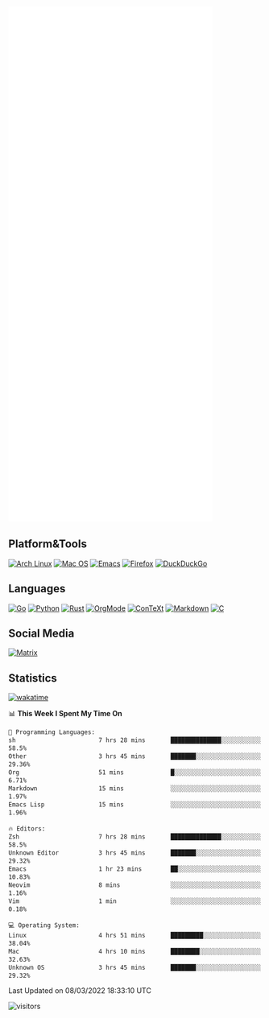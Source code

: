 ![Metrics](https://github.com/SteamedFish/SteamedFish/blob/master/github-metrics.svg)

## Platform&Tools

[![Arch Linux](https://img.shields.io/badge/ArchLinux-1793D1?logo=arch-linux&logoColor=fff&style=flat-square)](https://archlinux.org/)
[![Mac OS](https://img.shields.io/badge/MacOS-000000?style=flat-square&logo=macos&logoColor=F0F0F0)](https://www.apple.com/macos/)
[![Emacs](https://img.shields.io/badge/Emacs-%237F5AB6.svg?&style=flat-square&logo=gnu-emacs&logoColor=white)](https://www.gnu.org/software/emacs/)
[![Firefox](https://img.shields.io/badge/Firefox-FF7139?style=flat-square&logo=Firefox-Browser&logoColor=white)](https://firefox.com/)
[![DuckDuckGo](https://img.shields.io/badge/DuckDuckGo-DE5833?style=flat-square&logo=DuckDuckGo&logoColor=white)](https://duckduckgo.com/)

## Languages

[![Go](https://img.shields.io/badge/Golang-%2300ADD8.svg?style=flat-square&logo=go&logoColor=white)](https://golang.org/)
[![Python](https://img.shields.io/badge/Python-3670A0?style=flat-square&logo=python&logoColor=ffdd54)](https://www.python.org/)
[![Rust](https://img.shields.io/badge/Rust-%23000000.svg?style=flat-square&logo=rust&logoColor=white)](https://www.rust-lang.org/)
[![OrgMode](https://img.shields.io/badge/OrgMode-%23000000.svg?style=flat-square&logo=org&logoColor=white)](https://orgmode.org/)
[![ConTeXt](https://img.shields.io/badge/ConTeXt-%23008080.svg?style=flat-square&logo=latex&logoColor=white)](https://contextgarden.net/)
[![Markdown](https://img.shields.io/badge/MarkDown-%23000000.svg?style=flat-square&logo=markdown&logoColor=white)](https://daringfireball.net/projects/markdown/)
[![C](https://img.shields.io/badge/C-%2300599C.svg?style=flat-square&logo=c&logoColor=white)](https://www.iso.org/standard/74528.html)

## Social Media

[![Matrix](https://img.shields.io/badge/SteamedFish-2CA5E0?style=social&logo=matrix&logoColor=black)](https://matrix.to/#/@i:steamedfish.org)

## Statistics
[![wakatime](https://wakatime.com/badge/user/168280d6-fcf2-4b4f-ad3a-dc4612f35b38.svg)](https://wakatime.com/@168280d6-fcf2-4b4f-ad3a-dc4612f35b38)

<!--START_SECTION:waka-->
📊 **This Week I Spent My Time On** 

```text
💬 Programming Languages: 
sh                       7 hrs 28 mins       ██████████████░░░░░░░░░░░   58.5% 
Other                    3 hrs 45 mins       ███████░░░░░░░░░░░░░░░░░░   29.36% 
Org                      51 mins             █░░░░░░░░░░░░░░░░░░░░░░░░   6.71% 
Markdown                 15 mins             ░░░░░░░░░░░░░░░░░░░░░░░░░   1.97% 
Emacs Lisp               15 mins             ░░░░░░░░░░░░░░░░░░░░░░░░░   1.96%

🔥 Editors: 
Zsh                      7 hrs 28 mins       ██████████████░░░░░░░░░░░   58.5% 
Unknown Editor           3 hrs 45 mins       ███████░░░░░░░░░░░░░░░░░░   29.32% 
Emacs                    1 hr 23 mins        ██░░░░░░░░░░░░░░░░░░░░░░░   10.83% 
Neovim                   8 mins              ░░░░░░░░░░░░░░░░░░░░░░░░░   1.16% 
Vim                      1 min               ░░░░░░░░░░░░░░░░░░░░░░░░░   0.18%

💻 Operating System: 
Linux                    4 hrs 51 mins       █████████░░░░░░░░░░░░░░░░   38.04% 
Mac                      4 hrs 10 mins       ████████░░░░░░░░░░░░░░░░░   32.63% 
Unknown OS               3 hrs 45 mins       ███████░░░░░░░░░░░░░░░░░░   29.32%

```


 Last Updated on 08/03/2022 18:33:10 UTC
<!--END_SECTION:waka-->

![visitors](https://visitor-badge.laobi.icu/badge?page_id=SteamedFish.SteamedFish)
